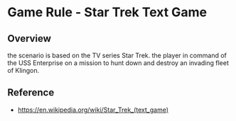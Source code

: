 # Game Rule - Star Trek Text Game

## Overview
the scenario is based on the TV series Star Trek.
the player in command of the USS Enterprise on a mission to hunt down and destroy an invading fleet of Klingon.

## Reference
- https://en.wikipedia.org/wiki/Star_Trek_(text_game)